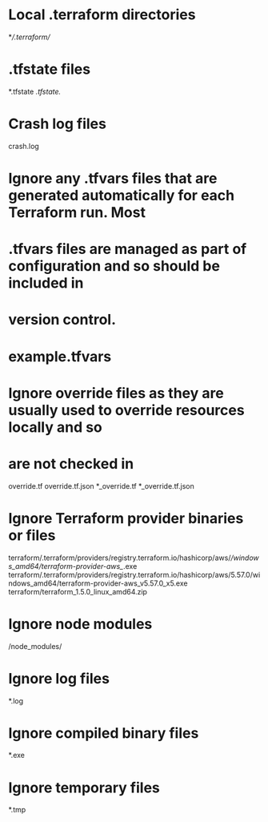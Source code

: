 # Local .terraform directories
**/.terraform/*

# .tfstate files
*.tfstate
*.tfstate.*

# Crash log files
crash.log

# Ignore any .tfvars files that are generated automatically for each Terraform run. Most
# .tfvars files are managed as part of configuration and so should be included in
# version control.
#
# example.tfvars

# Ignore override files as they are usually used to override resources locally and so
# are not checked in
override.tf
override.tf.json
*_override.tf
*_override.tf.json

# Ignore Terraform provider binaries or files
terraform/.terraform/providers/registry.terraform.io/hashicorp/aws/*/windows_amd64/terraform-provider-aws_*.exe
terraform/.terraform/providers/registry.terraform.io/hashicorp/aws/5.57.0/windows_amd64/terraform-provider-aws_v5.57.0_x5.exe
terraform/terraform_1.5.0_linux_amd64.zip
# Ignore node modules
/node_modules/

# Ignore log files
*.log

# Ignore compiled binary files
*.exe

# Ignore temporary files
*.tmp